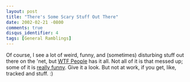 ```yaml
---
layout: post
title: "There's Some Scary Stuff Out There"
date: 2002-02-21 -0800
comments: true
disqus_identifier: 4
tags: [General Ramblings]
---
```

Of course, I see a lot of weird, funny, and (sometimes) disturbing stuff
out there on the 'net, but [WTF People](http://www.wtfpeople.com/) has
it all. Not all of it is that messed up; some of it is [really
funny](http://www.drparsons.fsnet.co.uk/georg.html). Give it a look. But
not at work, if you get, like, tracked and stuff. :)
